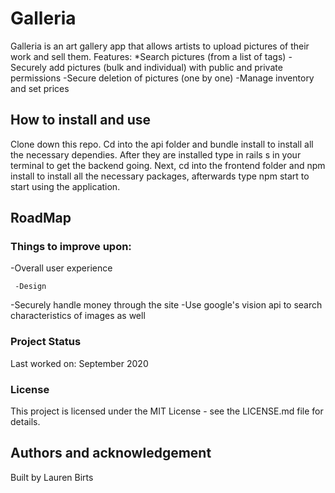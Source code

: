# Galleria

Galleria is an art gallery app that allows artists to upload pictures of their work and sell them.
 Features:
 *Search pictures (from a list of tags)
    -Securely add pictures (bulk and individual) with public and private permissions
    -Secure deletion of pictures (one by one)
    -Manage inventory and set prices

## How to install and use

Clone down this repo. Cd into the api folder and bundle install to install all the necessary dependies. After they are installed type in rails s in your terminal to get the backend going. Next, cd into the frontend folder and npm install to install all the necessary packages, afterwards type npm start to start using the application.

## RoadMap

### Things to improve upon:

   -Overall user experience
   
     -Design
     
   -Securely handle money through the site
   -Use google's vision api to search characteristics of images as well

### Project Status

Last worked on: September 2020

### License
This project is licensed under the MIT License - see the LICENSE.md file for details.

## Authors and acknowledgement

Built by Lauren Birts
